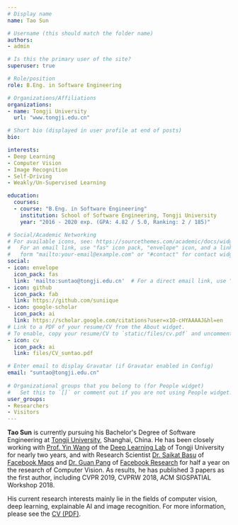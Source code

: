 ```yaml
---
# Display name
name: Tao Sun

# Username (this should match the folder name)
authors:
- admin

# Is this the primary user of the site?
superuser: true

# Role/position
role: B.Eng. in Software Engineering

# Organizations/Affiliations
organizations:
- name: Tongji University
  url: "www.tongji.edu.cn"

# Short bio (displayed in user profile at end of posts)
bio: 

interests:
- Deep Learning
- Computer Vision
- Image Recognition
- Self-Driving
- Weakly/Un-Supervised Learning

education:
  courses:
  - course: "B.Eng. in Software Engineering"
    institution: School of Software Engineering, Tongji University
    year: "2016 - 2020 exp. (GPA: 4.82 / 5.0, Ranking: 2 / 185)"

# Social/Academic Networking
# For available icons, see: https://sourcethemes.com/academic/docs/widgets/#icons
#   For an email link, use "fas" icon pack, "envelope" icon, and a link in the
#   form "mailto:your-email@example.com" or "#contact" for contact widget.
social:
- icon: envelope
  icon_pack: fas
  link: 'mailto:suntao@tongji.edu.cn'  # For a direct email link, use "mailto:test@example.org".
- icon: github
  icon_pack: fab
  link: https://github.com/suniique
- icon: google-scholar
  icon_pack: ai
  link: https://scholar.google.com/citations?user=x1O-cHYAAAAJ&hl=en
# Link to a PDF of your resume/CV from the About widget.
# To enable, copy your resume/CV to `static/files/cv.pdf` and uncomment the lines below.  
- icon: cv
  icon_pack: ai
  link: files/CV_suntao.pdf

# Enter email to display Gravatar (if Gravatar enabled in Config)
email: "suntao@tongji.edu.cn"
  
# Organizational groups that you belong to (for People widget)
#   Set this to `[]` or comment out if you are not using People widget.  
user_groups:
- Researchers
- Visitors
---
```


**Tao Sun** is currently pursuing his Bachelor's Degree of Software Engineering at [Tongji University](www.tongji.edu.cn), Shanghai, China. He has been closely working with [Prof. Yin Wang](http://web.eecs.umich.edu/~yinw/) of the [Deep Learning Lab](https://see.tongji.edu.cn/info/1153/6621.htm) of Tongji University for nearly two years, and with Research Scientist [Dr. Saikat Basu](http://www.csc.lsu.edu/~saikat/) of [Facebook Maps](https://ai.facebook.com/research/) and [Dr. Guan Pang](https://research.fb.com/people/pang-guan/) of [Facebook Research](https://research.fb.com/) for half a year on the research of Computer Vision. As results, he has published 3 papers as the first author, including CVPR 2019, CVPRW 2018, ACM SIGSPATIAL Workshop 2018. 

His current research interests mainly lie in the fields of computer vision, deep learning, explainable AI and image recognition. For more information, please see the [CV (PDF)](files/CV_suntao.pdf).
